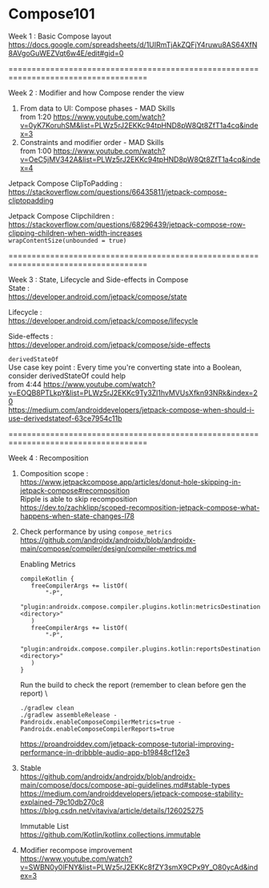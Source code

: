 # Compose101

Week 1 : Basic Compose layout
https://docs.google.com/spreadsheets/d/1UIRmTjAkZQFjY4ruwu8AS64XfN8AVgoGuWEZVqt6w4E/edit#gid=0

====================================================================================

Week 2 : Modifier and how Compose render the view
1. From data to UI: Compose phases - MAD Skills \
from 1:20
https://www.youtube.com/watch?v=0yK7KoruhSM&list=PLWz5rJ2EKKc94tpHND8pW8Qt8ZfT1a4cq&index=3
2. Constraints and modifier order - MAD Skills \
from 1:00
https://www.youtube.com/watch?v=OeC5jMV342A&list=PLWz5rJ2EKKc94tpHND8pW8Qt8ZfT1a4cq&index=4

Jetpack Compose ClipToPadding :\
https://stackoverflow.com/questions/66435811/jetpack-compose-cliptopadding

Jetpack Compose Clipchildren :\
https://stackoverflow.com/questions/68296439/jetpack-compose-row-clipping-children-when-width-increases \
```wrapContentSize(unbounded = true)```

====================================================================================

Week 3 : State, Lifecycle and Side-effects in Compose \
State :\
https://developer.android.com/jetpack/compose/state

Lifecycle :\
https://developer.android.com/jetpack/compose/lifecycle

Side-effects :\
https://developer.android.com/jetpack/compose/side-effects

```derivedStateOf```\
Use case key point : Every time you're converting state into a Boolean, consider derivedStateOf could help \
from 4:44 https://www.youtube.com/watch?v=EOQB8PTLkpY&list=PLWz5rJ2EKKc9Ty3Zl1hvMVUsXfkn93NRk&index=20 \
https://medium.com/androiddevelopers/jetpack-compose-when-should-i-use-derivedstateof-63ce7954c11b

====================================================================================

Week 4 : Recomposition
1. Composition scope :\
https://www.jetpackcompose.app/articles/donut-hole-skipping-in-jetpack-compose#recomposition \
Ripple is able to skip recomposition \
https://dev.to/zachklipp/scoped-recomposition-jetpack-compose-what-happens-when-state-changes-l78

2. Check performance by using ```compose_metrics``` \
   https://github.com/androidx/androidx/blob/androidx-main/compose/compiler/design/compiler-metrics.md 

   Enabling Metrics
   ```
   compileKotlin {
      freeCompilerArgs += listOf(
          "-P",
          "plugin:androidx.compose.compiler.plugins.kotlin:metricsDestination=<directory>"
      )
      freeCompilerArgs += listOf(
          "-P",
          "plugin:androidx.compose.compiler.plugins.kotlin:reportsDestination=<directory>"
      )
   }
   ```
   
   Run the build to check the report (remember to clean before gen the report) \
   ```
   ./gradlew clean
   ./gradlew assembleRelease -Pandroidx.enableComposeCompilerMetrics=true -Pandroidx.enableComposeCompilerReports=true
   ```
   https://proandroiddev.com/jetpack-compose-tutorial-improving-performance-in-dribbble-audio-app-b19848cf12e3

3. Stable \
   https://github.com/androidx/androidx/blob/androidx-main/compose/docs/compose-api-guidelines.md#stable-types \
   https://medium.com/androiddevelopers/jetpack-compose-stability-explained-79c10db270c8 \
   https://blog.csdn.net/vitaviva/article/details/126025275

   Immutable List \
   https://github.com/Kotlin/kotlinx.collections.immutable

4. Modifier recompose improvement \
   https://www.youtube.com/watch?v=SWBN0y0lFNY&list=PLWz5rJ2EKKc8fZY3smX9CPx9Y_O80ycAd&index=3

